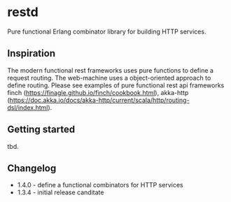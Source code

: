 # restd

Pure functional Erlang combinator library for building HTTP services.

## Inspiration

The modern functional rest frameworks uses pure functions to define a request routing. The web-machine uses a object-oriented approach to define routing. Please see examples of pure functional rest api frameworks finch (https://finagle.github.io/finch/cookbook.html), akka-http (https://doc.akka.io/docs/akka-http/current/scala/http/routing-dsl/index.html).


## Getting started

tbd.

## Changelog

* 1.4.0 - define a functional combinators for HTTP services
* 1.3.4 - initial release canditate
